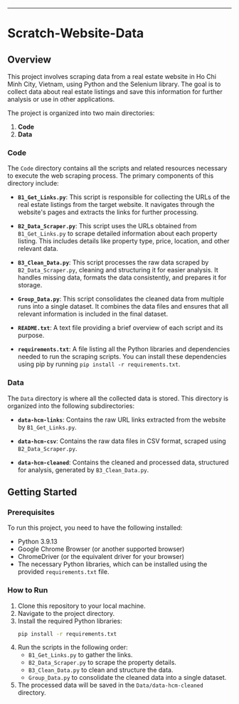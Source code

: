 ---

# Scratch-Website-Data

## Overview

This project involves scraping data from a real estate website in Ho Chi Minh City, Vietnam, using Python and the Selenium library. The goal is to collect data about real estate listings and save this information for further analysis or use in other applications.

The project is organized into two main directories:
1. **Code**
2. **Data**

### Code

The `Code` directory contains all the scripts and related resources necessary to execute the web scraping process. The primary components of this directory include:

- **`B1_Get_Links.py`**: This script is responsible for collecting the URLs of the real estate listings from the target website. It navigates through the website's pages and extracts the links for further processing.
  
- **`B2_Data_Scraper.py`**: This script uses the URLs obtained from `B1_Get_Links.py` to scrape detailed information about each property listing. This includes details like property type, price, location, and other relevant data.

- **`B3_Clean_Data.py`**: This script processes the raw data scraped by `B2_Data_Scraper.py`, cleaning and structuring it for easier analysis. It handles missing data, formats the data consistently, and prepares it for storage.

- **`Group_Data.py`**: This script consolidates the cleaned data from multiple runs into a single dataset. It combines the data files and ensures that all relevant information is included in the final dataset.

- **`README.txt`**: A text file providing a brief overview of each script and its purpose.

- **`requirements.txt`**: A file listing all the Python libraries and dependencies needed to run the scraping scripts. You can install these dependencies using pip by running `pip install -r requirements.txt`.

### Data

The `Data` directory is where all the collected data is stored. This directory is organized into the following subdirectories:

- **`data-hcm-links`**: Contains the raw URL links extracted from the website by `B1_Get_Links.py`.

- **`data-hcm-csv`**: Contains the raw data files in CSV format, scraped using `B2_Data_Scraper.py`.

- **`data-hcm-cleaned`**: Contains the cleaned and processed data, structured for analysis, generated by `B3_Clean_Data.py`.

## Getting Started

### Prerequisites

To run this project, you need to have the following installed:

- Python 3.9.13
- Google Chrome Browser (or another supported browser)
- ChromeDriver (or the equivalent driver for your browser)
- The necessary Python libraries, which can be installed using the provided `requirements.txt` file.

### How to Run

1. Clone this repository to your local machine.
2. Navigate to the project directory.
3. Install the required Python libraries:
   ```sh
   pip install -r requirements.txt
   ```
4. Run the scripts in the following order:
   - `B1_Get_Links.py` to gather the links.
   - `B2_Data_Scraper.py` to scrape the property details.
   - `B3_Clean_Data.py` to clean and structure the data.
   - `Group_Data.py` to consolidate the cleaned data into a single dataset.
5. The processed data will be saved in the `Data/data-hcm-cleaned` directory.
```
